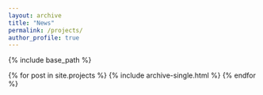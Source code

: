 ```yaml
---
layout: archive
title: "News"
permalink: /projects/
author_profile: true
---
```


{% include base_path %}


{% for post in site.projects %}
  {% include archive-single.html %}
{% endfor %}


